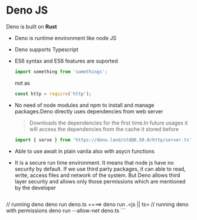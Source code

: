 # Deno JS

  Deno is built on **Rust**

* Deno is runtime environment like node JS

* Deno supports Typescript

* ES6 syntax and ES6 features are suported

  ```js
  import something from 'somethings'; 
  ```

  not as

  ```js
  const http = require('http');
  ```

* No need of node modules and npm to install and manage packages.Deno directly uses dependencies from web server

  > Downloads the dependencies for the first time.In future usages it will access the dependencies from the cache it stored before

  

  ```js
  import { serve } from 'https://deno.land/std@0.50.0/http/server.ts';
  ```

* Able to use await in plain vanila also with asycn functions

* It is a secure run time environment. It means that node js have no security by default. If we use third party packages, it can able to read, write, access files and network of the system. But Deno allows third layer security and allows only those permissions which are mentioned by the developer

     ```js
// running deno
deno run deno.ts ====> deno run <fileName>.<js || ts>
// running deno with permissions
deno run --allow-net deno.ts
     ```

